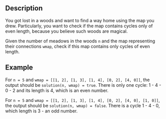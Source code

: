 ## Description

You got lost in a woods and want to find a way home using the map you drew. Particularly, you want to check if the map contains cycles only of even length, because you believe such woods are magical. 

Given the number of meadows in the woods `n` and the map representing their connections `wmap`, check if this map contains only cycles of even length.

## Example

For `n = 5` and `wmap = [[1, 2], [1, 3], [1, 4], [0, 2], [4, 0]]`, the output should be
`solution(n, wmap) = true`.
There is only one cycle: 1 - 4 - 0 - 2 and its length is 4, which is an even number.

For `n = 5` and `wmap = [[1, 2], [1, 3], [1, 4], [0, 2], [4, 0], [1, 0]]`, the output should be
`solution(n, wmap) = false`.
There is a cycle 1 - 4 - 0, which length is 3 - an odd number.